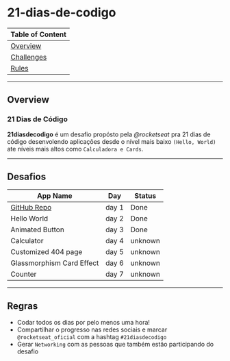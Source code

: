 # 21-dias-de-codigo

| Table of Content        |
| ----------------------- |
| [Overview](#overview)   |
| [Challenges](#desafios) |
| [Rules](#regras)        |

---

## Overview

### 21 Dias de Código

**21diasdecodigo** é um desafio propósto pela _@rocketseat_ pra 21 dias de código desenvolendo aplicações desde o nível mais baixo `(Hello, World)` ate níveis mais altos como `Calculadora e Cards`.

---

## Desafios

<!-- | Week One | -->

| App Name                                                           | Day   | Status  |
| ------------------------------------------------------------------ | ----- | ------- |
| [GitHub Repo](https://github.com/EusebioSimango/21-dias-de-codigo) | day 1 | Done    |
| Hello World                                                        | day 2 | Done    |
| Animated Button                                                    | day 3 | Done    |
| Calculator                                                         | day 4 | unknown |
| Customized 404 page                                                | day 5 | unknown |
| Glassmorphism Card Effect                                          | day 6 | unknown |
| Counter                                                            | day 7 | unknown |

---

## Regras

- Codar todos os dias por pelo menos uma hora!
- Compartilhar o progresso nas redes sociais e marcar `@rocketseat_oficial` com a hashtag `#21diasdecodigo`
- Gerar `Networking` com as pessoas que também estão participando do desafio
